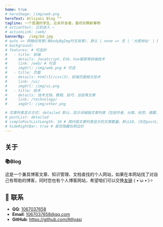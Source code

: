 ```yaml
---
home: true
# heroImage: /img/web.png
heroText: Atliyasi Blog ^^
tagline: 一个普通的学生，业余开发者，喜欢折腾新事物
# actionText: 立刻进入 →
# actionLink: /web/
bannerBg:  /img/bd.jpg
# auto => 网格纹背景(有bodyBgImg时无背景)，默认 | none => 无 | '大图地址' | background: 自定义背景样式       提示：如发现文本颜色不适应你的背景时可以到palette.styl修改$bannerTextColor变量
# background: 
# features: # 可选的
#   - title: 前端
#     details: JavaScript、ES6、Vue框架等前端技术
#     link: /web/ # 可选
#     imgUrl: /img/web.png # 可选
#   - title: 页面
#     details: html(5)/css(3)，前端页面相关技术
#     link: /ui/
#     imgUrl: /img/ui.png
#   - title: 技术
#     details: 技术文档、教程、技巧、总结等文章
#     link: /technology/
#     imgUrl: /img/other.png

# 文章列表显示方式: detailed 默认，显示详细版文章列表（包括作者、分类、标签、摘要、分页等）| simple => 显示简约版文章列表（仅标题和日期）| none 不显示文章列表
# postList: detailed
# simplePostListLength: 10 # 简约版文章列表显示的文章数量，默认10。（仅在postList设置为simple时生效）
# hideRightBar: true # 是否隐藏右侧边栏
---
```



<!-- 小熊猫 -->
<!-- <img src="/img/panda-waving.png" class="panda no-zoom" style="width: 130px;height: 115px;opacity: 0.8;margin-bottom: -4px;padding-bottom:0;position: fixed;bottom: 0;left: 0.5rem;z-index: 1;"> -->


## 关于

### 📚Blog
这是一个兼具博客文章、知识管理、文档查找的个人网站，如果在本网站找了对自己有帮助的博客，同时您也有个人博客网站，希望咱们可以交换[友链](/friends/) ( •̀ ω •́ )✧


## :email: 联系

- **QQ**: <a href="tencent://message/?uin=1067037658&Site=&Menu=yesUrl" class='qq'>1067037658</a>
- **Email**: <a href="mailto:1067037658@qq.com">1067037658@qq.com</a>
- **GitHub**: <https://github.com/Atliyasi>

</br> 
